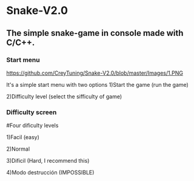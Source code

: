 # Snake-V2.0

## The simple snake-game in console made with C/C++.


### Start menu
https://github.com/CreyTuning/Snake-V2.0/blob/master/Images/1.PNG

It's a simple start menu with two options
1)Start the game (run the game)

2)Difficulty level (select the sifficulty of game)

### Difficulty screen
#Four dificulty levels

1)Facil (easy)

2)Normal

3)Dificil (Hard, I recommend this)

4)Modo destrucción (IMPOSSIBLE)
